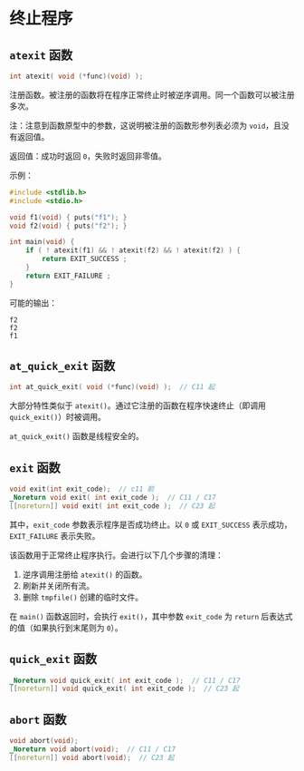 # 终止程序

## `atexit` 函数

```c
int atexit( void (*func)(void) );
```

注册函数。被注册的函数将在程序正常终止时被逆序调用。同一个函数可以被注册多次。

注：注意到函数原型中的参数，这说明被注册的函数形参列表必须为 `void`，且没有返回值。

返回值：成功时返回 `0`，失败时返回非零值。

示例：

```c
#include <stdlib.h>
#include <stdio.h>

void f1(void) { puts("f1"); }
void f2(void) { puts("f2"); }

int main(void) {
    if ( ! atexit(f1) && ! atexit(f2) && ! atexit(f2) ) {
        return EXIT_SUCCESS ;
    }
    return EXIT_FAILURE ;
}
```

可能的输出：

```ansi
f2
f2
f1
```

## `at_quick_exit` 函数

```c
int at_quick_exit( void (*func)(void) );  // C11 起
```

大部分特性类似于 `atexit()`。通过它注册的函数在程序快速终止（即调用 `quick_exit()`）时被调用。

`at_quick_exit()` 函数是线程安全的。

## `exit` 函数

```c
void exit(int exit_code);  // c11 前
_Noreturn void exit( int exit_code );  // C11 / C17
[[noreturn]] void exit( int exit_code );  // C23 起
```

其中，`exit_code` 参数表示程序是否成功终止。以 `0` 或 `EXIT_SUCCESS` 表示成功，`EXIT_FAILURE` 表示失败。

该函数用于正常终止程序执行。会进行以下几个步骤的清理：

1. 逆序调用注册给 `atexit()` 的函数。
2. 刷新并关闭所有流。
3. 删除 `tmpfile()` 创建的临时文件。

在 `main()` 函数返回时，会执行 `exit()`，其中参数 `exit_code` 为 `return` 后表达式的值（如果执行到末尾则为 `0`）。

## `quick_exit` 函数

```c
_Noreturn void quick_exit( int exit_code );  // C11 / C17
[[noreturn]] void quick_exit( int exit_code );  // C23 起
```

## `abort` 函数

```c
void abort(void);
_Noreturn void abort(void);  // C11 / C17
[[noreturn]] void abort(void);  // C23 起
```
